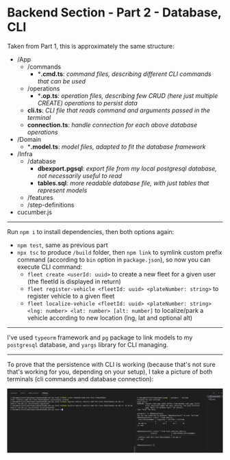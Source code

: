 # Backend Section - Part 2 - Database, CLI

Taken from Part 1, this is approximately the same structure:

- /App
    * /commands
        - ***.cmd.ts**: *command files, describing different CLI commands that can be used*
    * /operations
        - ***.op.ts**: *operation files, describing few CRUD (here just multiple CREATE) operations to persist data*
    * **cli.ts**: *CLI file that reads command and arguments passed in the terminal*
    * **connection.ts**: *handle connection for each above database operations*
- /Domain
    * ***.model.ts**: *model files, adapted to fit the database framework*
- /Infra
    * /database
        - **dbexport.pgsql**: *export file from my local postgresql database, not necessarily useful to read*
        - **tables.sql**: *more readable database file, with just tables that represent models*
    * /features
    * /step-definitions
- cucumber.js

---

Run `npm i` to install dependencies, then both options again:
- `npm test`, same as previous part
- `npx tsc` to produce `/build` folder, then `npm link` to symlink custom prefix command (according to `bin` option in `package.json`), so now you can execute CLI command:
    * `fleet create <userId: uuid>` to create a new fleet for a given user (the fleetId is displayed in return)
    * `fleet register-vehicle <fleetId: uuid> <plateNumber: string>` to register vehicle to a given fleet
    * `fleet localize-vehicle <fleetId: uuid> <plateNumber: string> <lng: number> <lat: number> [alt: number]` to localize/park a vehicle according to new location (lng, lat and optional alt)
    
---

I've used `typeorm` framework and `pg` package to link models to my `postgresql` database, and `yargs` library for CLI managing.

--- 

To prove that the persistence with CLI is working (because that's not sure that's working for you, depending on your setup), I take a picture of both terminals (cli commands and database connection):  

![Both terminals to prove persistence with CLI](persistence-cli.png)
